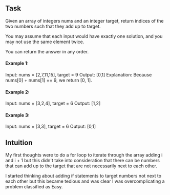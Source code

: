 ## Task
Given an array of integers nums and an integer target, return indices of the two numbers such that they add up to target.

You may assume that each input would have exactly one solution, and you may not use the same element twice.

You can return the answer in any order.

#### Example 1:
Input: nums = [2,7,11,15], target = 9
Output: [0,1]
Explanation: Because nums[0] + nums[1] == 9, we return [0, 1].

#### Example 2:
Input: nums = [3,2,4], target = 6
Output: [1,2]

#### Example 3:
Input: nums = [3,3], target = 6
Output: [0,1]

## Intuition
<!-- Describe your first thoughts on how to solve this problem. -->
My first thoughts were to do a for loop to iterate through the array adding i and i + 1 but this didn't take into consideration that there can be numbers that can add up to the target that are not necessarily next to each other.

I started thinking about adding if statements to target numbers not next to each other but this became tedious and was clear I was overcomplicating a problem classified as Easy. 


